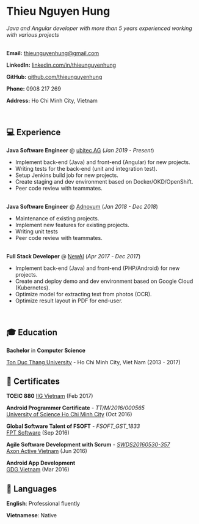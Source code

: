 # Thieu Nguyen Hung
*Java and Angular developer with more than 5 years experienced working with various projects*<br><br>

**Email:** thieunguyenhung@gmail.com

**LinkedIn:** [linkedin.com/in/thieunguyenhung](https://www.linkedin.com/in/thieunguyenhung/)

**GitHub:** [github.com/thieunguyenhung](https://thieunguyenhung.github.io)

**Phone:** 0908 217 269

**Address:** Ho Chi Minh City, Vietnam

<br>

## 💻 Experience

**Java Software Engineer** @ [ubitec AG](https://ubitec.com/en/) (*Jan 2019 - Present*)
- Implement back-end (Java) and front-end (Angular) for new projects.
- Writing tests for the back-end (unit and integration test).
- Setup Jenkins build job for new projects.
- Create staging and dev environment based on Docker/OKD/OpenShift.
- Peer code review with teammates.
<br><br>

**Java Software Engineer** @ [Adnovum](https://www.adnovum.vn/en/vn/) (*Jan 2018 - Dec 2018*)
- Maintenance of existing projects.
- Implement new features for existing projects.
- Writing unit tests
- Peer code review with teammates.
<br><br>

**Full Stack Developer** @ [NewAI](https://newai.vn/) (*Apr 2017 - Dec 2017*)
- Implement back-end (Java) and front-end (PHP/Android) for new projects.
- Create and deploy demo and dev environment based on Google Cloud (Kubernetes).
- Optimize model for extracting text from photos (OCR).
- Optimize result layout in PDF for end-user.
<br>

## 🎓 Education
**Bachelor** in **Computer Science**

[Ton Duc Thang University](https://tdtu.edu.vn/) - Ho Chi Minh City, Viet Nam (2013 - 2017)

## 📜 Certificates
**TOEIC 880**
[IIG Vietnam](https://iigvietnam.com/en/) (Feb 2017)

**Android Programmer Certificate** - *TT/M/2016/000565*<br>
[University of Science Ho Chi Minh City](https://csc.edu.vn/) (Oct 2016)

**Global Software Talent of FSOFT** - *FSOFT_GST_1833*<br>
[FPT Software](https://gst.fsoft.com.vn/info/global-software-developer.html) (Sep 2016)

**Agile Software Development with Scrum** - *[SWDS20160530-357](https://verified.cv/en/verify/05020516275345)*<br>
[Axon Active Vietnam](https://www.axonactive.com/) (Jun 2016)

**Android App Development**<br>
[GDG Vietnam](https://gdg.community.dev/gdg-ho-chi-minh-city/) (Mar 2016)

## 💬 Languages
**English**: Professional fluently

**Vietnamese**: Native
